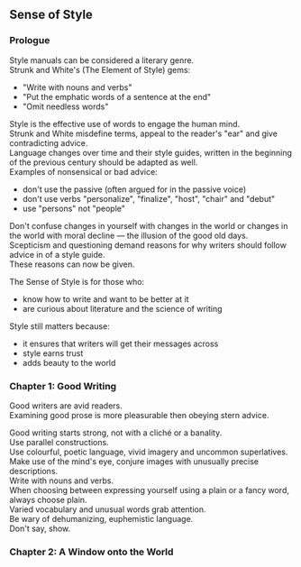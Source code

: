 ## Sense of Style

### Prologue

Style manuals can be considered a literary genre.  
Strunk and White's (The Element of Style) gems:  
* "Write with nouns and verbs"
* "Put the emphatic words of a sentence at the end"
* "Omit needless words"

Style is the effective use of words to engage the human mind.  
Strunk and White misdefine terms, appeal to the reader's "ear" and give contradicting advice.  
Language changes over time and their style guides, written in the beginning of the previous century should be adapted as well.  
Examples of nonsensical or bad advice:
* don't use the passive (often argued for in the passive voice)
* don't use verbs "personalize", "finalize", "host", "chair" and "debut"
* use "persons" not "people"

Don't confuse changes in yourself with changes in the world or changes in the world with moral decline — the illusion of the good old days.  
Scepticism and questioning demand reasons for why writers should follow advice in of a style guide.  
These reasons can now be given.  

The Sense of Style is for those who:
* know how to write and want to be better at it
* are curious about literature and the science of writing

Style still matters because:
* it ensures that writers will get their messages across
* style earns trust
* adds beauty to the world

### Chapter 1: Good Writing

Good writers are avid readers.  
Examining good prose is more pleasurable then obeying stern advice.  

Good writing starts strong, not with a cliché or a banality.  
Use parallel constructions.  
Use colourful, poetic language, vivid imagery and uncommon superlatives.  
Make use of the mind's eye, conjure images with unusually precise descriptions.  
Write with nouns and verbs.  
When choosing between expressing yourself using a plain or a fancy word, always choose plain.  
Varied vocabulary and unusual words grab attention.  
Be wary of dehumanizing, euphemistic language.  
Don't say, show.  

### Chapter 2: A Window onto the World
